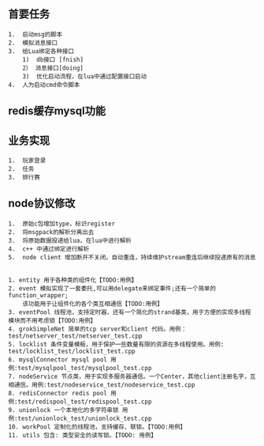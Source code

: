 ## 首要任务
    1.  启动msg的脚本
    2.  模拟消息接口
    3.  给Lua绑定各种接口
        1)  db接口 [fnish]
        2） 消息接口[doing]
        3)  优化启动流程，在lua中通过配置接口启动
    4.  人为启动cmd命令脚本
## redis缓存mysql功能


## 业务实现
    1.  玩家登录
    2.  任务
    3.  排行赛

## node协议修改
    1.  原始c包增加type，标识register
    2.  将msgpack的解析分离出去
    3.  将原始数据投递给lua，在lua中进行解析
    4.  c++ 中通过绑定进行解析
    5.  node client 增加断开不关闭，自动重连，持续维护stream重连后继续投递原有的消息

##     
    1. entity 用于各种类的组件化【TODO:用例】
    2. event 模拟实现了一套委托,可以用delegate来绑定事件;还有一个简单的function_wrapper;
        该功能用于让组件化的各个类互相通信【TODO:用例】
    3. eventPool 线程池，支持定时器，还有一个简化的strand基类，用于方便的实现多线程模块而不用考虑锁【TODO:用例】
    4. grokSimpleNet 简单的tcp server和client 代码。用例：test/netserver_test/netserver_test.cpp
    5. locklist 条件变量模板，用于保护一些数量有限的资源在多线程使用。用例: test/locklist_test/locklist_test.cpp
    6. mysqlConnector mysql pool 用例:test/mysqlpool_test/mysqlpool_test.cpp
    7. nodeService 节点类，用于实现多服务器通信。一个Center，其他client注册名字，互相通信。用例:test/nodeservice_test/nodeservice_test.cpp
    8. redisConnector redis pool 用例:test/redispool_test/redispool_test.cpp
    9. unionlock 一个本地化的多字符串锁 用例:test/unionlock_test/unionlock_test.cpp
    10. workPool 定制化的线程池，支持缓存、联锁。【TODO:用例】
    11. utils 包含: 类型安全的读写锁。【TODO: 用例】